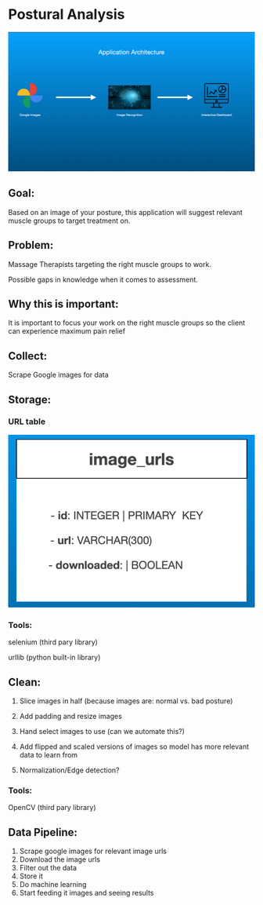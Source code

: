 # Postural Analysis

![app architechture](AppArchitecture.png)

## Goal:

Based on an image of your posture, this application will suggest relevant muscle groups to target treatment on.

## Problem:

Massage Therapists targeting the right muscle groups to work.

Possible gaps in knowledge when it comes to assessment.

## Why this is important:

It is important to focus your work on the right muscle groups so the client can experience maximum pain relief

## Collect:

Scrape Google images for data

## Storage:

### URL table

![url table](UrlTable.png)

### Tools:

selenium (third pary library)

urllib (python built-in library)

## Clean:

1. Slice images in half (because images are: normal vs. bad posture)

2. Add padding and resize images

3. Hand select images to use (can we automate this?)

4. Add flipped and scaled versions of images so model has more relevant data to learn from

5. Normalization/Edge detection?

### Tools:

OpenCV (third pary library)

## Data Pipeline:

1. Scrape google images for relevant image urls
2. Download the image urls
3. Filter out the data
4. Store it
5. Do machine learning
6. Start feeding it images and seeing results
